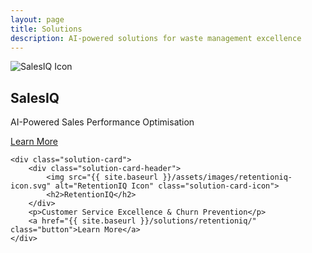 ```yaml
---
layout: page
title: Solutions
description: AI-powered solutions for waste management excellence
---
```


<div class="solutions-grid">
    <div class="solution-card">
        <div class="solution-card-header">
            <img src="{{ site.baseurl }}/assets/images/salesiq-icon.svg" alt="SalesIQ Icon" class="solution-card-icon">
            <h2>SalesIQ</h2>
        </div>
        <p>AI-Powered Sales Performance Optimisation</p>
        <a href="{{ site.baseurl }}/solutions/salesiq/" class="button">Learn More</a>
    </div>
    
    <div class="solution-card">
        <div class="solution-card-header">
            <img src="{{ site.baseurl }}/assets/images/retentioniq-icon.svg" alt="RetentionIQ Icon" class="solution-card-icon">
            <h2>RetentionIQ</h2>
        </div>
        <p>Customer Service Excellence & Churn Prevention</p>
        <a href="{{ site.baseurl }}/solutions/retentioniq/" class="button">Learn More</a>
    </div>
</div> 